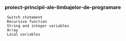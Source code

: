 
### proiect-principii-ale-limbajelor-de-programare

```
 Switch statement
 Recursive function
 String and integer variables
 Array
 Local variables
```
